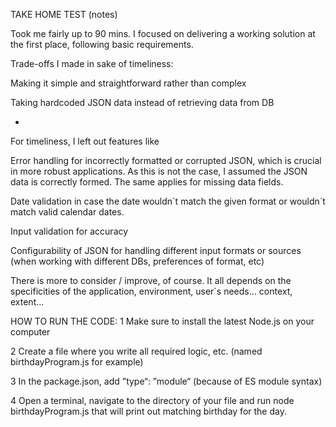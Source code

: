 TAKE HOME TEST (notes)

Took me fairly up to 90 mins. I focused on delivering a working solution at the first place, following basic requirements.

Trade-offs I made in sake of timeliness:

Making it simple and straightforward rather than complex

Taking hardcoded JSON data instead of retrieving data from DB

-

For timeliness, I left out features like

Error handling for incorrectly formatted or corrupted JSON, which is crucial in more robust applications. As this is not the case, I assumed the JSON data is correctly formed. The same applies for missing data fields.

Date validation in case the date wouldn´t match the given format or wouldn´t match valid calendar dates.

Input validation for accuracy

Configurability of JSON for handling different input formats or sources (when working with different DBs, preferences of format, etc)


There is more to consider / improve, of course. It all depends on the specificities of the application, environment, user´s needs... context, extent...


HOW TO RUN THE CODE:
1
Make sure to install the latest Node.js on your computer

2
Create a file where you write all required logic, etc. (named birthdayProgram.js for example)

3
In the package.json, add ”type“: ”module“ (because of ES module syntax)

4
Open a terminal, navigate to the directory of your file and run node birthdayProgram.js that will print out matching birthday for the day.